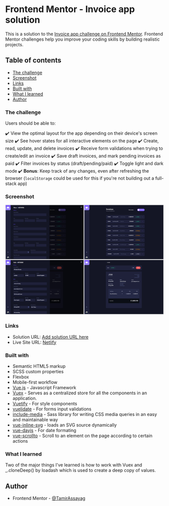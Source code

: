 # Frontend Mentor - Invoice app solution

This is a solution to the [Invoice app challenge on Frontend Mentor](https://www.frontendmentor.io/challenges/invoice-app-i7KaLTQjl). Frontend Mentor challenges help you improve your coding skills by building realistic projects.

## Table of contents

- [The challenge](#the-challenge)
- [Screenshot](#screenshot)
- [Links](#links)
- [Built with](#built-with)
- [What I learned](#what-i-learned)
- [Author](#author)

### The challenge

Users should be able to:

✔️ View the optimal layout for the app depending on their device's screen size
✔️ See hover states for all interactive elements on the page
✔️ Create, read, update, and delete invoices
✔️ Receive form validations when trying to create/edit an invoice
✔️ Save draft invoices, and mark pending invoices as paid
✔️ Filter invoices by status (draft/pending/paid)
✔️ Toggle light and dark mode
✔️ **Bonus**: Keep track of any changes, even after refreshing the browser (`localStorage` could be used for this if you're not building out a full-stack app)

### Screenshot

![](./screenshot.jpg)

### Links

- Solution URL: [Add solution URL here](https://your-solution-url.com)
- Live Site URL: [Netlify](https://serene-colden-7dbe08.netlify.app/)

### Built with

- Semantic HTML5 markup
- SCSS custom properties
- Flexbox
- Mobile-first workflow
- [Vue.js](https://vuejs.org/) - Javascript Framework
- [Vuex](https://vuex.vuejs.org/) - Serves as a centralized store for all the components in an application.
- [Vuetify](https://vuetifyjs.com/en/) - For style components
- [vuelidate](https://vuelidate.js.org/) - For forms input validations
- [include-media](https://www.npmjs.com/package/include-media) - Sass library for writing CSS media queries in an easy and maintainable way
- [vue-inline-svg](https://www.npmjs.com/package/vue-inline-svg) - loads an SVG source dynamically
- [vue-dayjs](https://www.npmjs.com/package/vue-dayjs) - For date formating
- [vue-scrollto](https://www.npmjs.com/package/vue-scrollto) - Scroll to an element on the page according to certain actions

### What I learned

Two of the major things I've learned is how to work with Vuex and \_.cloneDeep() by loadash which is used to create a deep copy of values.

## Author

- Frontend Mentor - [@TamirAssayag](https://www.frontendmentor.io/profile/TamirAssayag)
